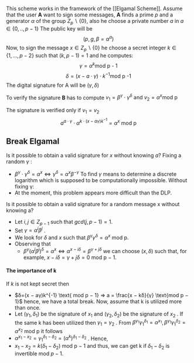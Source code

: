This scheme works in the framework of the [[Elgamal Scheme]].
Assume that the user **A** want to sign some messages, **A** finds a prime $p$ and a generator $\alpha$ of the group $Z_p\backslash\{0\}$, also he choose a private number $a$ in $a \in \{0,.., p-1\}$ 
The public key will be 
$$
(p,g,\beta= \alpha^a)
$$
Now, to sign the message  $x\in Z_p \backslash \{0\}$  he choose a secret integer $k \in \{1,...,p-2\}$ such that $(k,p-1) = 1$  and he computes:
$$
\gamma = \alpha^k \text{mod p - 1}
$$
$$
\delta = (x - a\cdot\gamma)\cdot k^{-1} \text{mod p -1}
$$
The digital signature for A will be $(\gamma, \delta)$

To verify the signature **B** has to compute $v_1 = \beta^\gamma \cdot\gamma^\delta \text{ and  } v_2 =\alpha^x \text{mod p}$ 

The signature is verified only if $v_1 = v_2$
$$
a^{a\cdot \gamma}\cdot \alpha^{k\cdot(x-a\gamma)k^{-1}} = \alpha^x \text{ mod p}
$$

## Break Elgamal

Is it possible to obtain a valid signature for $x$ without knowing $a$?
Fixing a random $γ$ :
- $β^γ \cdot γ^δ = α^x ⇔ γ^δ = α^x β ^{−γ}$  To find $\gamma$  means to determine a discrete logarithm which is supposed to be computationally impossible.
Without fixing γ: 
- At the moment, this problem appears more difficult than the DLP.


Is it possible to obtain a valid signature for a random message x without
knowing a?
- Let $i, j ∈ Z_{p−1}$ such that $gcd(j, p − 1) = 1$.
- Set $γ = α^i β^j$ .
- We look for $δ$ and $x$ such that $β^γ γ^δ = α^x \text{ mod p}$.
- Observing that
	-  $β^γ (α^i β^j)^δ = α^x ⇔ α^{x−iδ} = β^{γ+jδ}$ we can choose $(x, δ)$ such that, for example, $x − iδ = γ + jδ = 0 \text{ mod p − 1}$.


#### The importance of k
If $k$ is not kept secret then
- $δ=(x − aγ)k^{-1} \text{ mod p − 1} ⇒ a = \frac{x − kδ}{γ} \text{mod p − 1}$ hence, we have a total break.
Now, assume that k is utilized more than once.
- Let $(γ_1 , δ_1)$ be the signature of $x_1$ and $(γ_2 , δ_2)$ be the signature of $x_2$ . If the same k has been utilized then $γ_1 = γ_2$ . From $β^{γ_1} γ_1^{δ_1} = α^{x_1} , β^{γ_1} γ_1^{δ_2} = α^{x_2} \text{ mod p}$
it follows
- $α^{x_1 −x_2} = γ_1^{δ_1 −δ_2} = (α^k )^{δ_1 −δ_2}$ .
Hence, 
- $x_1 − x_2 = k(δ_1 − δ_2 ) \text{ mod p − 1}$ and thus, we can get k if $δ_1 − δ_2$ is invertible mod $p − 1$.